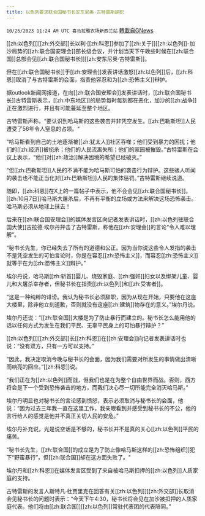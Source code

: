 ```yaml
---
title: 以色列要求联合国秘书长安东尼奥·古特雷斯辞职
---
```

`10/25/2023 11:24 AM UTC 喜马拉雅农场新西兰站` [轉載自GNews](https://gnews.org/articles/1878832)

[[zh:以色列]][[zh:外交部]]长以利·[[zh:科恩]]参加了[[zh:关于]][[zh:以色列]]-加沙局势的[[zh:联合国安理会]]部长级会议，并计划当天下午晚些时候在[[zh:联合国]]总部会见[[zh:联合国秘书长]][[zh:安东尼奥·古特雷斯]]。

  但在[[zh:联合国秘书长]]于[[zh:安理会]]发表讲话激怒[[zh:以色列]]后，[[zh:科恩]]取消了与古特雷斯的会面，指责他容忍和为[[zh:恐怖主义]]辩护。

  据outlook新闻网报道，在向[[zh:联合国安理会]]发表讲话时，[[zh:联合国秘书长]]古特雷斯表示，[[zh:中东地区]]的局势每时每刻都在恶化，加沙的[[zh:战争]]正在激烈进行，并且有可能蔓延至整个地区。

 古特雷斯声称，“要认识到哈马斯的这些袭击并非凭空发生。[[zh:巴勒斯坦]]人民遭受了56年令人窒息的占领。“

 “哈马斯看到自己的土地逐渐被[[zh:犹太人]]社区吞噬；他们受到暴力的困扰；他们的[[zh:经济]]被扼杀；他们的人民流离失所；他们的家园被摧毁。”古特雷斯在会议上表示，“他们对[[zh:政治]]解决困境的希望已经破灭。”

“但[[zh:巴勒斯坦]]人民的不满不能为哈马斯可怕的袭击行为辩护。这些骇人听闻的袭击也不能正当化对[[zh:巴勒斯坦]]人民的集体惩罚。”古特雷斯继续说道。 

 随即，[[zh:科恩]]在X上的一篇帖子中表示，他不会会见[[zh:联合国秘书长]]。[[zh:10月7日]]哈马斯大屠杀后，不再有平衡的立场或方法来解决这场恐怖袭击。哈马斯必须从地球上抹去！

 后来在[[zh:联合国安理会]]的媒体发言区向记者发表讲话时，[[zh:以色列驻联合国大使]]吉拉德·埃尔丹抨击了古特雷斯，称他在[[zh:安理会]]的言论“令人难以理解”。

 “秘书长先生，你已经失去了所有的道德和公正。因为当你说这些令人发指的袭击不是凭空发生的可怕言论时，你是在容忍[[zh:恐怖主义]]，而容忍[[zh:恐怖主义]]就等于在为[[zh:恐怖主义]]辩护。”

 埃尔丹说，哈马斯[[zh:斩首]]婴儿、烧毁家庭、[[zh:强奸]]妇女以及绑架儿童、婴儿和大屠杀幸存者，但秘书长在指责[[zh:以色列]]和[[zh:受害者]]。

 “这是一种纯粹的诽谤。我认为秘书长必须辞职，因为从现在开始，只要他在这座大楼里，除非他立刻道歉，否则就没有这座[[zh:建筑]]物存在的意义。”埃尔丹说。

埃尔丹还说：“[[zh:联合国]]大楼是为了防止暴行而建立的。秘书长怎么能用他的话以任何方式为发生在我们平民、无辜平民身上的可怕暴行辩护？”

  [[zh:以色列]][[zh:外交部]]长[[zh:科恩]]在[[zh:安理会]]向记者发表讲话时也说：“没有双方，只有一方可以支持。”

 “因此，我决定取消今晚与秘书长的会面，因为我们需要对所发生的事情做出清晰而响亮的回应。”[[zh:科恩]]说。

 “我们正在为[[zh:以色列]]而战，但我们也是在为整个自由世界而战。否则，西方将会是下一个受到恐怖袭击的地方，而我们决心尽一切所能完全消灭哈马斯。”

 埃尔丹明显也对秘书长的言论感到愤怒，表示必须取消与秘书长的会面，他说：“因为过去三年我一直在这里工作，我亲眼看到并感受到秘书长的不公，他的言行给人的感觉是他并不真正关切人民的安危。”

埃尔丹补充说，光是说空话是不够的，秘书长并不是真的关心[[zh:以色列]]平民的痛苦。

 “秘书长先生，[[zh:联合国]]的成立是为了防止像哈马斯这样的[[zh:恐怖组织]]犯下“野蛮暴行”，但[[zh:联合国]]却在这方面失败了。"

 埃尔丹和[[zh:科恩]]在媒体发言区受到了来自被哈马斯扣押的[[zh:以色列]]人质家庭的支持。

古特雷斯的发言人斯特凡·杜贾里克在回答有关[[zh:以色列]][[zh:外交部]]长取消会见秘书长的问题时表示：“今天下午4:30，秘书长将会见在加沙被扣押的人质家庭代表。他们将由[[zh:联合国]][[zh:以色列]]常驻代表团的代表陪同。”
